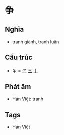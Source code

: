 # 争

## Nghĩa

* tranh giành, tranh luận

## Cấu trúc
* 争 = [⺈](⺈.md) [彐](彐.md) [亅](亅.md)

## Phát âm

* Hán Việt: tranh

## Tags
* Hán Việt

<script>window.HANZI_FIELD='争';</script>
